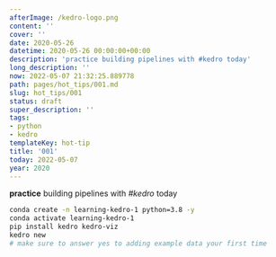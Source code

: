 ```yaml
---
afterImage: /kedro-logo.png
content: ''
cover: ''
date: 2020-05-26
datetime: 2020-05-26 00:00:00+00:00
description: 'practice building pipelines with #kedro today'
long_description: ''
now: 2022-05-07 21:32:25.889778
path: pages/hot_tips/001.md
slug: hot_tips/001
status: draft
super_description: ''
tags:
- python
- kedro
templateKey: hot-tip
title: '001'
today: 2022-05-07
year: 2020
---
```


**practice** building pipelines with _#kedro_ today
``` bash
conda create -n learning-kedro-1 python=3.8 -y
conda activate learning-kedro-1
pip install kedro kedro-viz
kedro new
# make sure to answer yes to adding example data your first time
```